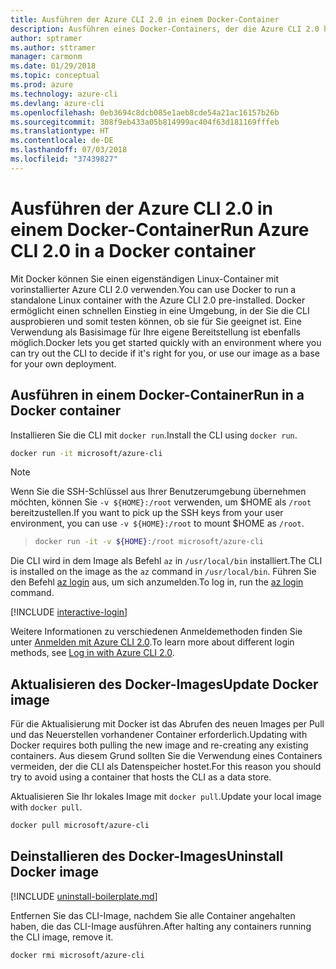 ```yaml
---
title: Ausführen der Azure CLI 2.0 in einem Docker-Container
description: Ausführen eines Docker-Containers, der die Azure CLI 2.0 hostet
author: sptramer
ms.author: sttramer
manager: carmonm
ms.date: 01/29/2018
ms.topic: conceptual
ms.prod: azure
ms.technology: azure-cli
ms.devlang: azure-cli
ms.openlocfilehash: 0eb3694c8dcb085e1aeb8cde54a21ac16157b26b
ms.sourcegitcommit: 308f9eb433a05b814999ac404f63d181169fffeb
ms.translationtype: HT
ms.contentlocale: de-DE
ms.lasthandoff: 07/03/2018
ms.locfileid: "37439827"
---
```

# <a name="run-azure-cli-20-in-a-docker-container"></a><span data-ttu-id="897a7-103">Ausführen der Azure CLI 2.0 in einem Docker-Container</span><span class="sxs-lookup"><span data-stu-id="897a7-103">Run Azure CLI 2.0 in a Docker container</span></span>

<span data-ttu-id="897a7-104">Mit Docker können Sie einen eigenständigen Linux-Container mit vorinstallierter Azure CLI 2.0 verwenden.</span><span class="sxs-lookup"><span data-stu-id="897a7-104">You can use Docker to run a standalone Linux container with the Azure CLI 2.0 pre-installed.</span></span> <span data-ttu-id="897a7-105">Docker ermöglicht einen schnellen Einstieg in eine Umgebung, in der Sie die CLI ausprobieren und somit testen können, ob sie für Sie geeignet ist. Eine Verwendung als Basisimage für Ihre eigene Bereitstellung ist ebenfalls möglich.</span><span class="sxs-lookup"><span data-stu-id="897a7-105">Docker lets you get started quickly with an environment where you can try out the CLI to decide if it's right for you, or use our image as a base for your own deployment.</span></span>

## <a name="run-in-a-docker-container"></a><span data-ttu-id="897a7-106">Ausführen in einem Docker-Container</span><span class="sxs-lookup"><span data-stu-id="897a7-106">Run in a Docker container</span></span>

<span data-ttu-id="897a7-107">Installieren Sie die CLI mit `docker run`.</span><span class="sxs-lookup"><span data-stu-id="897a7-107">Install the CLI using `docker run`.</span></span>

   ```bash
   docker run -it microsoft/azure-cli
   ```

> [!NOTE]
> <span data-ttu-id="897a7-108">Wenn Sie die SSH-Schlüssel aus Ihrer Benutzerumgebung übernehmen möchten, können Sie `-v ${HOME}:/root` verwenden, um $HOME als `/root` bereitzustellen.</span><span class="sxs-lookup"><span data-stu-id="897a7-108">If you want to pick up the SSH keys from your user environment, you can use `-v ${HOME}:/root` to mount $HOME as `/root`.</span></span>

> ```bash
> docker run -it -v ${HOME}:/root microsoft/azure-cli
> ```

<span data-ttu-id="897a7-109">Die CLI wird in dem Image als Befehl `az` in `/usr/local/bin` installiert.</span><span class="sxs-lookup"><span data-stu-id="897a7-109">The CLI is installed on the image as the `az` command in `/usr/local/bin`.</span></span> <span data-ttu-id="897a7-110">Führen Sie den Befehl [az login](/cli/azure/reference-index#az-login) aus, um sich anzumelden.</span><span class="sxs-lookup"><span data-stu-id="897a7-110">To log in, run the [az login](/cli/azure/reference-index#az-login) command.</span></span>

[!INCLUDE [interactive-login](includes/interactive-login.md)]

<span data-ttu-id="897a7-111">Weitere Informationen zu verschiedenen Anmeldemethoden finden Sie unter [Anmelden mit Azure CLI 2.0](authenticate-azure-cli.md).</span><span class="sxs-lookup"><span data-stu-id="897a7-111">To learn more about different login methods, see [Log in with Azure CLI 2.0](authenticate-azure-cli.md).</span></span>


## <a name="update-docker-image"></a><span data-ttu-id="897a7-112">Aktualisieren des Docker-Images</span><span class="sxs-lookup"><span data-stu-id="897a7-112">Update Docker image</span></span>

<span data-ttu-id="897a7-113">Für die Aktualisierung mit Docker ist das Abrufen des neuen Images per Pull und das Neuerstellen vorhandener Container erforderlich.</span><span class="sxs-lookup"><span data-stu-id="897a7-113">Updating with Docker requires both pulling the new image and re-creating any existing containers.</span></span> <span data-ttu-id="897a7-114">Aus diesem Grund sollten Sie die Verwendung eines Containers vermeiden, der die CLI als Datenspeicher hostet.</span><span class="sxs-lookup"><span data-stu-id="897a7-114">For this reason you should try to avoid using a container that hosts the CLI as a data store.</span></span>

<span data-ttu-id="897a7-115">Aktualisieren Sie Ihr lokales Image mit `docker pull`.</span><span class="sxs-lookup"><span data-stu-id="897a7-115">Update your local image with `docker pull`.</span></span>

```bash
docker pull microsoft/azure-cli
```

## <a name="uninstall-docker-image"></a><span data-ttu-id="897a7-116">Deinstallieren des Docker-Images</span><span class="sxs-lookup"><span data-stu-id="897a7-116">Uninstall Docker image</span></span>

[!INCLUDE [uninstall-boilerplate.md](includes/uninstall-boilerplate.md)]

<span data-ttu-id="897a7-117">Entfernen Sie das CLI-Image, nachdem Sie alle Container angehalten haben, die das CLI-Image ausführen.</span><span class="sxs-lookup"><span data-stu-id="897a7-117">After halting any containers running the CLI image, remove it.</span></span>

```bash
docker rmi microsoft/azure-cli
```
